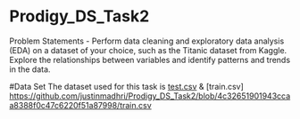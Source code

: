 # Prodigy_DS_Task2
Problem Statements - Perform data cleaning and exploratory data analysis (EDA) on a dataset of your choice, such as the Titanic dataset from Kaggle. Explore the relationships between variables and identify patterns and trends in the data.

#Data Set
The dataset used for this task is [test.csv](https://github.com/justinmadhri/Prodigy_DS_Task2/blob/4c32651901943ccaa8388f0c47c6220f51a87998/test.csv) & [train.csv] https://github.com/justinmadhri/Prodigy_DS_Task2/blob/4c32651901943ccaa8388f0c47c6220f51a87998/train.csv
